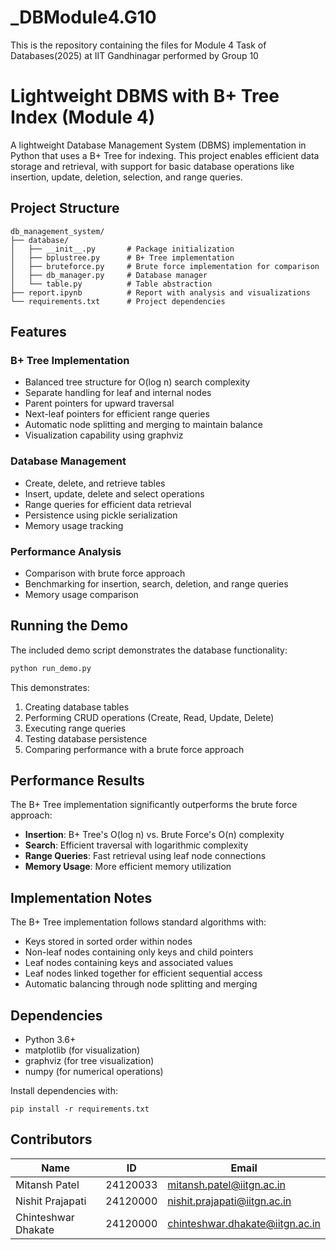 # _DBModule4.G10
This is the repository containing the files for Module 4 Task of Databases(2025) at IIT Gandhinagar performed by Group 10

# Lightweight DBMS with B+ Tree Index (Module 4)

A lightweight Database Management System (DBMS) implementation in Python that uses a B+ Tree for indexing. This project enables efficient data storage and retrieval, with support for basic database operations like insertion, update, deletion, selection, and range queries.

## Project Structure

```
db_management_system/
├── database/
│   ├── __init__.py       # Package initialization
│   ├── bplustree.py      # B+ Tree implementation
│   ├── bruteforce.py     # Brute force implementation for comparison
│   ├── db_manager.py     # Database manager
│   └── table.py          # Table abstraction
├── report.ipynb          # Report with analysis and visualizations
└── requirements.txt      # Project dependencies
```

## Features

### B+ Tree Implementation
- Balanced tree structure for O(log n) search complexity
- Separate handling for leaf and internal nodes
- Parent pointers for upward traversal
- Next-leaf pointers for efficient range queries
- Automatic node splitting and merging to maintain balance
- Visualization capability using graphviz

### Database Management
- Create, delete, and retrieve tables
- Insert, update, delete and select operations
- Range queries for efficient data retrieval
- Persistence using pickle serialization
- Memory usage tracking

### Performance Analysis
- Comparison with brute force approach
- Benchmarking for insertion, search, deletion, and range queries
- Memory usage comparison

## Running the Demo

The included demo script demonstrates the database functionality:

```bash
python run_demo.py
```

This demonstrates:
1. Creating database tables
2. Performing CRUD operations (Create, Read, Update, Delete)
3. Executing range queries
4. Testing database persistence
5. Comparing performance with a brute force approach

## Performance Results

The B+ Tree implementation significantly outperforms the brute force approach:
- **Insertion**: B+ Tree's O(log n) vs. Brute Force's O(n) complexity
- **Search**: Efficient traversal with logarithmic complexity
- **Range Queries**: Fast retrieval using leaf node connections
- **Memory Usage**: More efficient memory utilization

## Implementation Notes

The B+ Tree implementation follows standard algorithms with:
- Keys stored in sorted order within nodes
- Non-leaf nodes containing only keys and child pointers
- Leaf nodes containing keys and associated values
- Leaf nodes linked together for efficient sequential access
- Automatic balancing through node splitting and merging

## Dependencies

- Python 3.6+
- matplotlib (for visualization)
- graphviz (for tree visualization)
- numpy (for numerical operations)

Install dependencies with:
```
pip install -r requirements.txt
```

## Contributors

| Name | ID | Email |
|------|-------|-------|
| Mitansh Patel | 24120033 | mitansh.patel@iitgn.ac.in |
| Nishit Prajapati | 24120000 | nishit.prajapati@iitgn.ac.in |
| Chinteshwar Dhakate | 24120000 | chinteshwar.dhakate@iitgn.ac.in |

